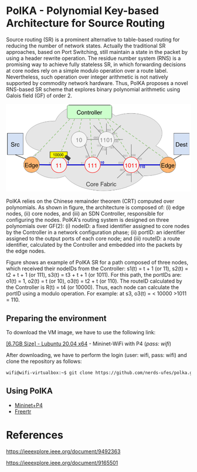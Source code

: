 # PolKA - Polynomial Key-based Architecture for Source Routing

Source routing (SR) is a prominent alternative to table-based routing for reducing the number of network states. Actually the traditional SR approaches, based on Port Switching, still maintain a state in the packet by using a header rewrite operation. The residue number system (RNS) is a promising way to achieve fully stateless SR, in which forwarding decisions at core nodes rely on a simple modulo operation over a route label. Nevertheless, such operation over integer arithmetic is not natively supported by commodity network hardware. Thus, PolKA proposes a novel RNS-based SR scheme that explores binary polynomial arithmetic using Galois field (GF) of order 2. 

![Example of polka_sr](./mininet/figures/architecture.png)

PolKA relies on the Chinese remainder theorem (CRT) computed over polynomials. As shown in figure, the architecture is composed of: (i) edge nodes, (ii) core nodes, and (iii) an SDN Controller, responsible for configuring the nodes. PolKA's routing system is designed on three polynomials over GF(2): (i) nodeID: a fixed identifier assigned to core nodes by the Controller in a network configuration phase; (ii) portID: an identifier assigned to the output ports of each core node; and (iii) routeID: a route identifier, calculated by the Controller and embedded into the packets by the edge nodes.

Figure shows an example of PolKA SR for a path composed of three nodes, which received their nodeIDs from the Controller: s1(t) = t + 1 (or 11), s2(t) = t2 + t + 1 (or 111), s3(t) = t3 + t + 1 (or 1011). For this path, the portIDs are: o1(t) = 1, o2(t) = t (or 10), o3(t) = t2 + t (or 110). The routeID calculated by the Controller is R(t) = t4 (or 10000). Thus, each node can calculate the portID using a modulo operation. For example: at s3, o3(t) = < 10000 >1011 = 110.

## Preparing the environment

To download the VM image, we have to use the following link:

[[6.7GB Size] - Lubuntu 20.04 x64](https://drive.google.com/file/d/1oozRqFO2KjjxW0Ob47d6Re4i6ay1wdwg/view?usp=sharing) - Mininet-WiFi with P4 (_pass: wifi_)

After downloading, we have to perform the login (user: wifi, pass: wifi) and clone the repository as follows:

```sh
wifi@wifi-virtualbox:~$ git clone https://github.com/nerds-ufes/polka.git
```

## Using PolKA

* [Mininet+P4](./mininet)
* [Freertr](./freertr)

# References

https://ieeexplore.ieee.org/document/9492363

https://ieeexplore.ieee.org/document/9165501


